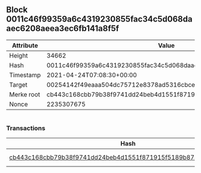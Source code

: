 ## Block 0011c46f99359a6c4319230855fac34c5d068daaec6208aeea3ec6fb141a8f5f

Attribute | Value
--- | ---
Height | 34662
Hash | 0011c46f99359a6c4319230855fac34c5d068daaec6208aeea3ec6fb141a8f5f
Timestamp | 2021-04-24T07:08:30+00:00
Target | 00254142f49eaaa504dc75712e8378ad5316cbcead634704b3734b6271167cc4
Merke root | cb443c168cbb79b38f9741dd24beb4d1551f871915f5189b874d3a789b9c49e3
Nonce | 2235307675

```

```

### Transactions

Hash | Amount
--- | ---
[cb443c168cbb79b38f9741dd24beb4d1551f871915f5189b874d3a789b9c49e3](cb443c168cbb79b38f9741dd24beb4d1551f871915f5189b874d3a789b9c49e3.md) | 10.00000000 SKEPTI 

